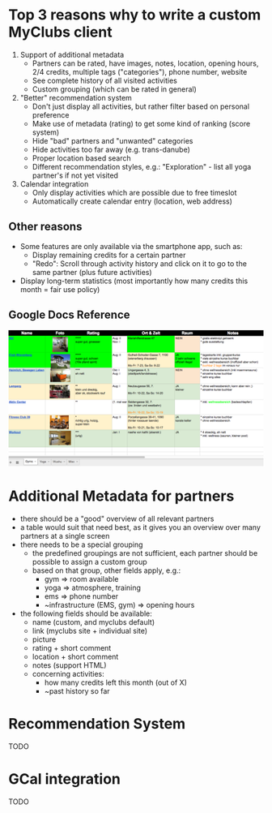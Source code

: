 # Top 3 reasons why to write a custom MyClubs client

1. Support of additional metadata
    * Partners can be rated, have images, notes, location, opening hours, 2/4 credits, multiple tags ("categories"), phone number, website
    * See complete history of all visited activities
    * Custom grouping (which can be rated in general)
1. "Better" recommendation system
    * Don't just display all activities, but rather filter based on personal preference
    * Make use of metadata (rating) to get some kind of ranking (score system)
    * Hide "bad" partners and "unwanted" categories
    * Hide activities too far away (e.g. trans-danube)
    * Proper location based search
    * Different recommendation styles, e.g.: "Exploration" - list all yoga partner's if not yet visited
1. Calendar integration
    * Only display activities which are possible due to free timeslot
    * Automatically create calendar entry (location, web address)

## Other reasons

* Some features are only available via the smartphone app, such as:
    * Display remaining credits for a certain partner
    * "Redo": Scroll through activity history and click on it to go to the same partner (plus future activities) 
* Display long-term statistics (most importantly how many credits this month = fair use policy)

## Google Docs Reference

![google_docs](https://raw.githubusercontent.com/christophpickl/urclubs/master/doc/img/google_docs.png "Google Docs")

# Additional Metadata for partners

* there should be a "good" overview of all relevant partners
* a table would suit that need best, as it gives you an overview over many partners at a single screen
* there needs to be a special grouping
    * the predefined groupings are not sufficient, each partner should be possible to assign a custom group
    * based on that group, other fields apply, e.g.:
        * gym => room available
        * yoga => atmosphere, training
        * ems => phone number
        * ~infrastructure (EMS, gym) => opening hours
* the following fields should be available:
    * name (custom, and myclubs default)
    * link (myclubs site + individual site)
    * picture
    * rating + short comment
    * location + short comment
    * notes (support HTML)
    * concerning activities:
        * how many credits left this month (out of X)
        * ~past history so far

# Recommendation System

TODO

# GCal integration

TODO
